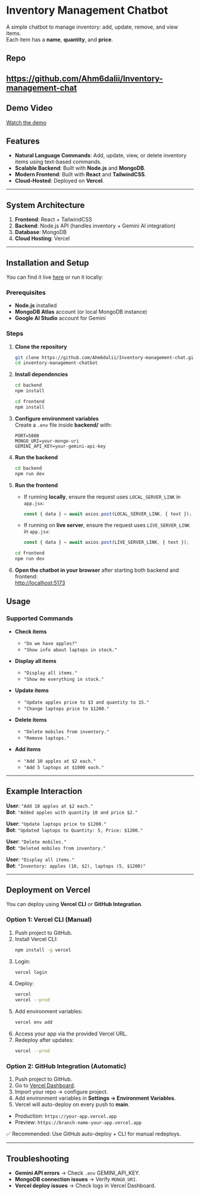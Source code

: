 # Inventory Management Chatbot

A simple chatbot to manage inventory: add, update, remove, and view items.  
Each item has a **name**, **quantity**, and **price**.
## Repo
https://github.com/Ahm6dalii/Inventory-management-chat
---
## Demo Video 
[Watch the demo](https://raw.githubusercontent.com/Ahm6dalii/Inventory-management-chat/main/docs/Inventorty%20managment%20chatbot%20demo.mp4)

## Features

- **Natural Language Commands**: Add, update, view, or delete inventory items using text-based commands.
- **Scalable Backend**: Built with **Node.js** and **MongoDB**.
- **Modern Frontend**: Built with **React** and **TailwindCSS**.
- **Cloud-Hosted**: Deployed on **Vercel**.

---

## System Architecture

1. **Frontend**: React + TailwindCSS  
2. **Backend**: Node.js API (handles inventory + Gemini AI integration)  
3. **Database**: MongoDB  
4. **Cloud Hosting**: Vercel  

---
## Installation and Setup

You can find it live [here](https://inventory-fnd-chatbot.vercel.app/) or run it locally:

### Prerequisites

- **Node.js** installed  
- **MongoDB Atlas** account (or local MongoDB instance)  
- **Google AI Studio** account for Gemini  

### Steps

1. **Clone the repository**
   ```bash
   git clone https://github.com/Ahm6dalii/Inventory-management-chat.git
   cd inventory-management-chatbot
   ```

2. **Install dependencies**
   ```bash
   cd backend 
   npm install 
   ```
   ```bash
   cd frontend
   npm install
   ```

3. **Configure environment variables**  
   Create a `.env` file inside **backend/** with:
   ```env
   PORT=5000
   MONGO_URI=your-mongo-uri
   GEMINI_API_KEY=your-gemini-api-key
   ```

4. **Run the backend**
   ```bash
   cd backend 
   npm run dev 
   ```

5. **Run the frontend**  
   - If running **locally**, ensure the request uses `LOCAL_SERVER_LINK` in `app.jsx`:
     ```js
     const { data } = await axios.post(LOCAL_SERVER_LINK, { text });
     ```
   - If running on **live server**, ensure the request uses `LIVE_SERVER_LINK` in `app.jsx`:
     ```js
     const { data } = await axios.post(LIVE_SERVER_LINK, { text });
     ```

   ```bash
   cd frontend 
   npm run dev 
   ```

6. **Open the chatbot in your browser** after starting both backend and frontend:  
   [http://localhost:5173](http://localhost:5173)


## Usage

### Supported Commands

- **Check items**  
  - `"Do we have apples?"`  
  - `"Show info about laptops in stock."`  

- **Display all items**  
  - `"Display all items."`  
  - `"Show me everything in stock."`  

- **Update items**  
  - `"Update apples price to $3 and quantity to 15."`  
  - `"Change laptops price to $1200."`  

- **Delete items**  
  - `"Delete mobiles from inventory."`  
  - `"Remove laptops."`  

- **Add items**  
  - `"Add 10 apples at $2 each."`  
  - `"Add 5 laptops at $1000 each."`  

---

## Example Interaction

**User**: `"Add 10 apples at $2 each."`  
**Bot**: `"Added apples with quantity 10 and price $2."`  

**User**: `"Update laptops price to $1200."`  
**Bot**: `"Updated laptops to Quantity: 5, Price: $1200."`  

**User**: `"Delete mobiles."`  
**Bot**: `"Deleted mobiles from inventory."`  

**User**: `"Display all items."`  
**Bot**: `"Inventory: apples (10, $2), laptops (5, $1200)"`  

---

## Deployment on Vercel

You can deploy using **Vercel CLI** or **GitHub Integration**.

### Option 1: Vercel CLI (Manual)

1. Push project to GitHub.  
2. Install Vercel CLI:  
   ```bash
   npm install -g vercel
   ```
3. Login:  
   ```bash
   vercel login
   ```
4. Deploy:  
   ```bash
   vercel
   vercel --prod
   ```
5. Add environment variables:  
   ```bash
   vercel env add
   ```
6. Access your app via the provided Vercel URL.  
7. Redeploy after updates:  
   ```bash
   vercel --prod
   ```

### Option 2: GitHub Integration (Automatic)

1. Push project to GitHub.  
2. Go to [Vercel Dashboard](https://vercel.com/dashboard).  
3. Import your repo → configure project.  
4. Add environment variables in **Settings → Environment Variables**.  
5. Vercel will auto-deploy on every push to **main**.  

- Production: `https://your-app.vercel.app`  
- Preview: `https://branch-name-your-app.vercel.app`  

✅ Recommended: Use GitHub auto-deploy + CLI for manual redeploys.

---

## Troubleshooting

- **Gemini API errors** → Check `.env` GEMINI_API_KEY.  
- **MongoDB connection issues** → Verify `MONGO_URI`.  
- **Vercel deploy issues** → Check logs in Vercel Dashboard.  
